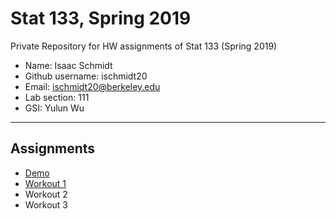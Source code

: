# Stat 133, Spring 2019

Private Repository for HW assignments of Stat 133 (Spring 2019)

- Name: Isaac Schmidt
- Github username: ischmidt20
- Email: ischmidt20@berkeley.edu
- Lab section: 111
- GSI: Yulun Wu

-----

## Assignments

- [Demo](demo)
- [Workout 1](workout1)
- Workout 2
- Workout 3

